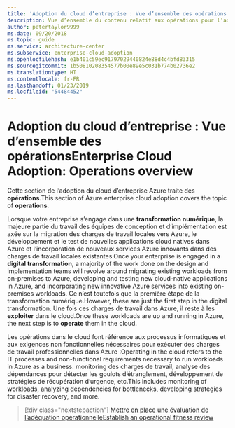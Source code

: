 ```yaml
---
title: 'Adoption du cloud d’entreprise : Vue d’ensemble des opérations'
description: Vue d’ensemble du contenu relatif aux opérations pour l’adoption du cloud d’entreprise Azure
author: petertaylor9999
ms.date: 09/20/2018
ms.topic: guide
ms.service: architecture-center
ms.subservice: enterprise-cloud-adoption
ms.openlocfilehash: e1b401c59ec91797029440824e88d4c4bfd83315
ms.sourcegitcommit: 1b50810208354577b00e89e5c031b774b02736e2
ms.translationtype: HT
ms.contentlocale: fr-FR
ms.lasthandoff: 01/23/2019
ms.locfileid: "54484452"
---
```

# <a name="enterprise-cloud-adoption-operations-overview"></a><span data-ttu-id="c7c4a-103">Adoption du cloud d’entreprise : Vue d’ensemble des opérations</span><span class="sxs-lookup"><span data-stu-id="c7c4a-103">Enterprise Cloud Adoption: Operations overview</span></span>

<span data-ttu-id="c7c4a-104">Cette section de l’adoption du cloud d’entreprise Azure traite des **opérations**.</span><span class="sxs-lookup"><span data-stu-id="c7c4a-104">This section of Azure enterprise cloud adoption covers the topic of **operations**.</span></span> 

<span data-ttu-id="c7c4a-105">Lorsque votre entreprise s’engage dans une **transformation numérique**, la majeure partie du travail des équipes de conception et d’implémentation est axée sur la migration des charges de travail locales vers Azure, le développement et le test de nouvelles applications cloud natives dans Azure et l’incorporation de nouveaux services Azure innovants dans des charges de travail locales existantes.</span><span class="sxs-lookup"><span data-stu-id="c7c4a-105">Once your enterprise is engaged in a **digital transformation**, a majority of the work done on the design and implementation teams will revolve around migrating existing workloads from on-premises to Azure, developing and testing new cloud-native applications in Azure, and incorporating new innovative Azure services into existing on-premises workloads.</span></span> <span data-ttu-id="c7c4a-106">Ce n’est toutefois que la première étape de la transformation numérique.</span><span class="sxs-lookup"><span data-stu-id="c7c4a-106">However, these are just the first step in the digital transformation.</span></span> <span data-ttu-id="c7c4a-107">Une fois ces charges de travail dans Azure, il reste à les **exploiter** dans le cloud.</span><span class="sxs-lookup"><span data-stu-id="c7c4a-107">Once these workloads are up and running in Azure, the next step is to **operate** them in the cloud.</span></span>

<span data-ttu-id="c7c4a-108">Les opérations dans le cloud font référence aux processus informatiques et aux exigences non fonctionnelles nécessaires pour exécuter des charges de travail professionnelles dans Azure :</span><span class="sxs-lookup"><span data-stu-id="c7c4a-108">Operating in the cloud refers to the IT processes and non-functional requirements necessary to run workloads in Azure as a business.</span></span> <span data-ttu-id="c7c4a-109">monitoring des charges de travail, analyse des dépendances pour détecter les goulots d’étranglement, développement de stratégies de récupération d’urgence, etc.</span><span class="sxs-lookup"><span data-stu-id="c7c4a-109">This includes monitoring of workloads, analyzing dependencies for bottlenecks, developing strategies for disaster recovery, and more.</span></span>

> [!div class="nextstepaction"]
> [<span data-ttu-id="c7c4a-110">Mettre en place une évaluation de l’adéquation opérationnelle</span><span class="sxs-lookup"><span data-stu-id="c7c4a-110">Establish an operational fitness review</span></span>](operational-fitness-review.md)
